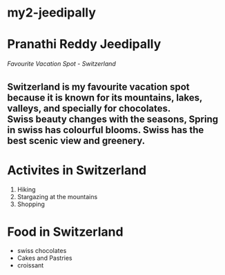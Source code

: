 # my2-jeedipally
# Pranathi Reddy Jeedipally
###### Favourite Vacation Spot - Switzerland
**Switzerland** is my favourite vacation spot because it is known for its mountains, lakes, valleys, and specially for chocolates.<br> Swiss beauty changes with the seasons, **Spring in swiss has colourful blooms**. Swiss has the best scenic view and greenery. 
---
# Activites in Switzerland
1. Hiking
2. Stargazing at the mountains
3. Shopping

# Food in Switzerland
* swiss chocolates
* Cakes and Pastries
* croissant

